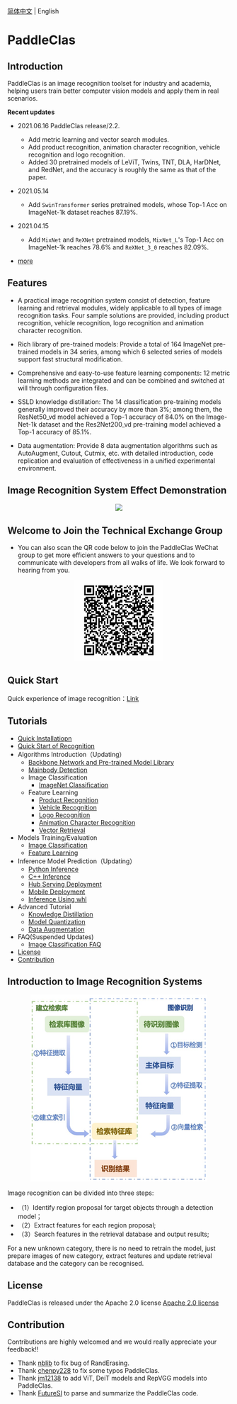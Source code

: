 [简体中文](README.md) | English

# PaddleClas

## Introduction

PaddleClas is an image recognition toolset for industry and academia, helping users train better computer vision models and apply them in real scenarios.

**Recent updates**

- 2021.06.16 PaddleClas release/2.2.
   - Add metric learning and vector search modules.
   - Add product recognition, animation character recognition, vehicle recognition and logo recognition.
   - Added 30 pretrained models of LeViT, Twins, TNT, DLA, HarDNet, and RedNet, and the accuracy is roughly the same as that of the paper.

- 2021.05.14
   - Add `SwinTransformer` series pretrained models, whose Top-1 Acc on ImageNet-1k dataset reaches 87.19%.

- 2021.04.15
   - Add `MixNet` and `ReXNet` pretrained models, `MixNet_L`'s Top-1 Acc on ImageNet-1k reaches 78.6% and `ReXNet_3_0` reaches 82.09%.

- [more](./docs/en/update_history_en.md)

## Features

- A practical image recognition system consist of detection, feature learning and retrieval modules, widely applicable to all types of image recognition tasks.
Four sample solutions are provided, including product recognition, vehicle recognition, logo recognition and animation character recognition.

- Rich library of pre-trained models: Provide a total of 164 ImageNet pre-trained models in 34 series, among which 6 selected series of models support fast structural modification.

- Comprehensive and easy-to-use feature learning components: 12 metric learning methods are integrated and can be combined and switched at will through configuration files.

- SSLD knowledge distillation: The 14 classification pre-training models generally improved their accuracy by more than 3%; among them, the ResNet50_vd model achieved a Top-1 accuracy of 84.0% on the Image-Net-1k dataset and the Res2Net200_vd pre-training model achieved a Top-1 accuracy of 85.1%.

- Data augmentation: Provide 8 data augmentation algorithms such as AutoAugment, Cutout, Cutmix, etc.  with detailed introduction, code replication and evaluation of effectiveness in a unified experimental environment.

 

## Image Recognition System Effect Demonstration
<div align="center">
<img src="./docs/images/recognition.gif"  width = "400" />
</div>

## Welcome to Join the Technical Exchange Group

* You can also scan the QR code below to join the PaddleClas WeChat group to get more efficient answers to your questions and to communicate with developers from all walks of life. We look forward to hearing from you.

<div align="center">
<img src="./docs/images/wx_group.png"  width = "200" />
</div>

## Quick Start 
Quick experience of image recognition：[Link](./docs/zh_CN/tutorials/quick_start_recognition.md)

## Tutorials

- [Quick Installatiopn](./docs/zh_CN/tutorials/install.md)
- [Quick Start of Recognition](./docs/zh_CN/tutorials/quick_start_recognition.md)
- Algorithms Introduction（Updating）
    - [Backbone Network and Pre-trained Model Library](./docs/zh_CN/models/models_intro.md)
    - [Mainbody Detection](./docs/zh_CN/application/object_detection.md)
    - Image Classification
        - [ImageNet Classification](./docs/zh_CN/tutorials/quick_start_professional.md)
    - Feature Learning
        - [Product Recognition](./docs/zh_CN/application/product_recognition.md)
        - [Vehicle Recognition](./docs/zh_CN/application/vehicle_reid.md)
        - [Logo Recognition](./docs/zh_CN/application/logo_recognition.md)
        - [Animation Character Recognition](./docs/zh_CN/application/cartoon_character_recognition.md)
        - [Vector Retrieval](./deploy/vector_search/README.md)
- Models Training/Evaluation
    - [Image Classification](./docs/zh_CN/tutorials/getting_started.md)
    - [Feature Learning](./docs/zh_CN/application/feature_learning.md)
- Inference Model Prediction（Updating）
    - [Python Inference](./docs/zh_CN/tutorials/getting_started.md)
    - [C++ Inference](./deploy/cpp_infer/readme.md)
    - [Hub Serving Deployment](./deploy/hubserving/readme.md)
    - [Mobile Deployment](./deploy/lite/readme.md)
    - [Inference Using whl](./docs/zh_CN/whl.md)
- Advanced Tutorial
    - [Knowledge Distillation](./docs/zh_CN/advanced_tutorials/distillation/distillation.md)
    - [Model Quantization](./docs/zh_CN/extension/paddle_quantization.md)
    - [Data Augmentation](./docs/zh_CN/advanced_tutorials/image_augmentation/ImageAugment.md)
- FAQ(Suspended Updates)
    - [Image Classification FAQ](docs/zh_CN/faq.md)
- [License](#License)
- [Contribution](#Contribution)


## Introduction to Image Recognition Systems

<a name="Introduction to Image Recognition Systems"></a>
<div align="center">
<img src="./docs/images/structure.png"  width = "400" />
</div>

Image recognition can be divided into three steps:
- （1）Identify region proposal for target objects through a detection model；
- （2）Extract features for each region proposal;
- （3）Search features in the retrieval database and output results;

For a new unknown category, there is no need to retrain the model, just prepare images of new category, extract features and update retrieval database and the category can be recognised.

<a name="License"></a>

## License
PaddleClas is released under the Apache 2.0 license <a href="https://github.com/PaddlePaddle/PaddleCLS/blob/master/LICENSE">Apache 2.0 license</a>


<a name="Contribution"></a>
## Contribution
Contributions are highly welcomed and we would really appreciate your feedback!!


- Thank [nblib](https://github.com/nblib) to fix bug of RandErasing.
- Thank [chenpy228](https://github.com/chenpy228) to fix some typos PaddleClas.
- Thank [jm12138](https://github.com/jm12138) to add ViT, DeiT models and RepVGG models into PaddleClas.
- Thank [FutureSI](https://aistudio.baidu.com/aistudio/personalcenter/thirdview/76563) to parse and summarize the PaddleClas code.
